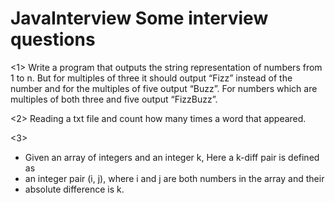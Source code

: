 # JavaInterview Some interview questions

<1>
Write a program that outputs the string representation of numbers from 1 to n.
But for multiples of three it should output “Fizz” instead of the number and 
for the multiples of five output “Buzz”. For numbers which are multiples of both three and five output “FizzBuzz”.

<2>
Reading a txt file and count how many times a word that appeared.


<3>
 * Given an array of integers and an integer k, Here a k-diff pair is defined as
 * an integer pair (i, j), where i and j are both numbers in the array and their
 * absolute difference is k.

